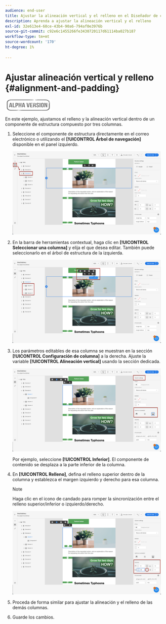 ```yaml
---
audience: end-user
title: Ajustar la alineación vertical y el relleno en el Diseñador de correo electrónico
description: Aprenda a ajustar la alineación vertical y el relleno
exl-id: 32e613e4-60ce-43b4-90a6-794af0e3976b
source-git-commit: c92e6c1455266fe3430720117d61114ba027b187
workflow-type: tm+mt
source-wordcount: '170'
ht-degree: 1%

---
```


# Ajustar alineación vertical y relleno {#alignment-and-padding}

![](../assets/do-not-localize/badge.png)

En este ejemplo, ajustamos el relleno y la alineación vertical dentro de un componente de estructura compuesto por tres columnas.

1. Seleccione el componente de estructura directamente en el correo electrónico o utilizando el **[!UICONTROL Árbol de navegación]** disponible en el panel izquierdo.

   ![](assets/alignment_1.png)

1. En la barra de herramientas contextual, haga clic en **[!UICONTROL Seleccionar una columna]** y elija el que desea editar. También puede seleccionarlo en el árbol de estructura de la izquierda.

   ![](assets/alignment_2.png)

1. Los parámetros editables de esa columna se muestran en la sección **[!UICONTROL Configuración de columna]** a la derecha. Ajuste la variable **[!UICONTROL Alineación vertical]** usando la sección dedicada.

   ![](assets/alignment_3.png)

   Por ejemplo, seleccione **[!UICONTROL Inferior]**. El componente de contenido se desplaza a la parte inferior de la columna.

1. En **[!UICONTROL Relleno]**, defina el relleno superior dentro de la columna y establezca el margen izquierdo y derecho para esa columna.

   >[!NOTE]
   >
   >Haga clic en el icono de candado para romper la sincronización entre el relleno superior/inferior o izquierdo/derecho.

   ![](assets/alignment_4.png)

1. Proceda de forma similar para ajustar la alineación y el relleno de las demás columnas.

1. Guarde los cambios.
